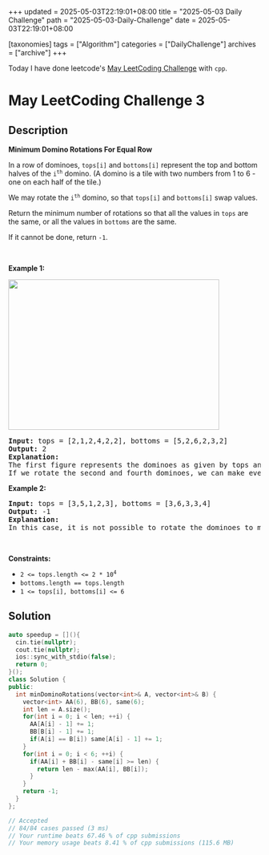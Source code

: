 +++
updated = 2025-05-03T22:19:01+08:00
title = "2025-05-03 Daily Challenge"
path = "2025-05-03-Daily-Challenge"
date = 2025-05-03T22:19:01+08:00

[taxonomies]
tags = ["Algorithm"]
categories = ["DailyChallenge"]
archives = ["archive"]
+++

Today I have done leetcode's [May LeetCoding Challenge](https://leetcode.com/problems/minimum-domino-rotations-for-equal-row/) with `cpp`.

<!-- more -->

# May LeetCoding Challenge 3

## Description

**Minimum Domino Rotations For Equal Row**

<p>In a row of dominoes, <code>tops[i]</code> and <code>bottoms[i]</code> represent the top and bottom halves of the <code>i<sup>th</sup></code> domino. (A domino is a tile with two numbers from 1 to 6 - one on each half of the tile.)</p>

<p>We may rotate the <code>i<sup>th</sup></code> domino, so that <code>tops[i]</code> and <code>bottoms[i]</code> swap values.</p>

<p>Return the minimum number of rotations so that all the values in <code>tops</code> are the same, or all the values in <code>bottoms</code> are the same.</p>

<p>If it cannot be done, return <code>-1</code>.</p>

<p>&nbsp;</p>
<p><strong class="example">Example 1:</strong></p>
<img alt="" src="https://assets.leetcode.com/uploads/2021/05/14/domino.png" style="height: 300px; width: 421px;" />
<pre>
<strong>Input:</strong> tops = [2,1,2,4,2,2], bottoms = [5,2,6,2,3,2]
<strong>Output:</strong> 2
<strong>Explanation:</strong> 
The first figure represents the dominoes as given by tops and bottoms: before we do any rotations.
If we rotate the second and fourth dominoes, we can make every value in the top row equal to 2, as indicated by the second figure.
</pre>

<p><strong class="example">Example 2:</strong></p>

<pre>
<strong>Input:</strong> tops = [3,5,1,2,3], bottoms = [3,6,3,3,4]
<strong>Output:</strong> -1
<strong>Explanation:</strong> 
In this case, it is not possible to rotate the dominoes to make one row of values equal.
</pre>

<p>&nbsp;</p>
<p><strong>Constraints:</strong></p>

<ul>
	<li><code>2 &lt;= tops.length &lt;= 2 * 10<sup>4</sup></code></li>
	<li><code>bottoms.length == tops.length</code></li>
	<li><code>1 &lt;= tops[i], bottoms[i] &lt;= 6</code></li>
</ul>


## Solution

``` cpp
auto speedup = [](){
  cin.tie(nullptr);
  cout.tie(nullptr);
  ios::sync_with_stdio(false);
  return 0;
}();
class Solution {
public:
  int minDominoRotations(vector<int>& A, vector<int>& B) {
    vector<int> AA(6), BB(6), same(6);
    int len = A.size();
    for(int i = 0; i < len; ++i) {
      AA[A[i] - 1] += 1;
      BB[B[i] - 1] += 1;
      if(A[i] == B[i]) same[A[i] - 1] += 1;
    }
    for(int i = 0; i < 6; ++i) {
      if(AA[i] + BB[i] - same[i] >= len) {
        return len - max(AA[i], BB[i]);
      }
    }
    return -1;
  }
};

// Accepted
// 84/84 cases passed (3 ms)
// Your runtime beats 67.46 % of cpp submissions
// Your memory usage beats 8.41 % of cpp submissions (115.6 MB)
```
